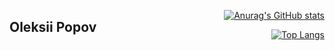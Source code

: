 
<div style="float: left">

## Oleksii Popov

</div>
<div style="float: right; text-align: right">

[![Anurag's GitHub stats](https://github-readme-stats.vercel.app/api?username=PopovAleksey&show_icons=true&theme=prussian)](https://github.com/PopovAleksey)

[![Top Langs](https://github-readme-stats.vercel.app/api/top-langs/?username=PopovAleksey&theme=prussian)](https://github.com/PopovAleksey)

</div>




